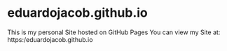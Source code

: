 # eduardojacob.github.io

This is my personal Site hosted on GitHub Pages
You can view my Site at:
https:/eduardojacob.github.io
